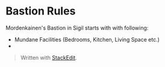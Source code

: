 # Bastion Rules
Mordenkainen's Bastion in Sigil starts with with following:
* Mundane Facilities (Bedrooms, Kitchen, Living Space etc.)
* 


> Written with [StackEdit](https://stackedit.io/).
<!--stackedit_data:
eyJoaXN0b3J5IjpbMzY1ODExNTMyXX0=
-->